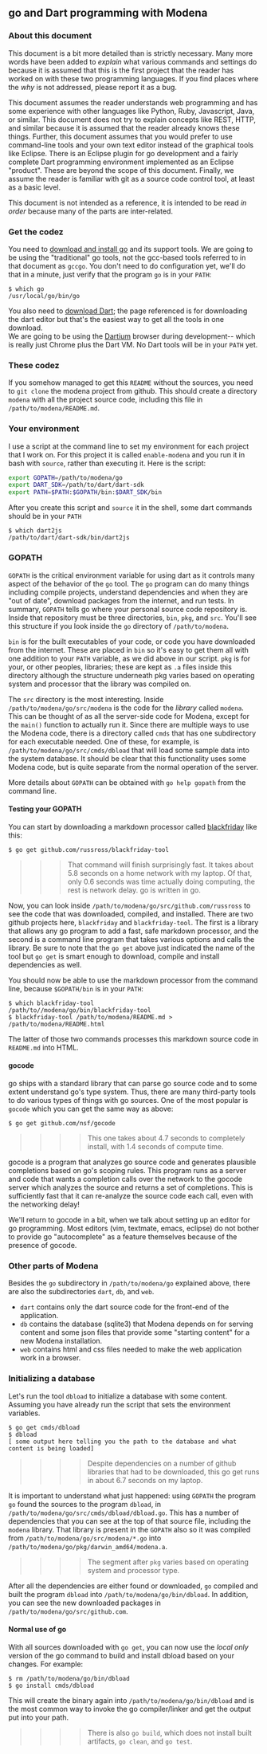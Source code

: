 <link href="http://kevinburke.bitbucket.org/markdowncss/markdown.css" rel="stylesheet"></link>

## go and Dart programming with Modena

### About this document

This document is a bit more detailed than is strictly necessary.  Many more words have been added to 
_explain_ what various commands and settings do because it is assumed that this is the first project
that the reader has worked on with these two programming languages.  If you find places where the
_why_ is not addressed, please report it as a bug.

This document assumes the reader understands web programming and has some experience with other languages
like Python, Ruby, Javascript, Java, or similar.  This document does not try to explain concepts like REST,
HTTP, and similar because it is assumed that the reader already knows these things.  Further, this document
assumes that you would prefer to use command-line tools and your own text editor instead of the graphical
tools like Eclipse.  There is an Eclipse plugin for go development and a fairly complete Dart 
programming environment implemented as an Eclipse "product".  These are beyond the scope of this document.
Finally, we assume the reader is familiar with git as a source code control tool, at least as a basic
level.

This document is not intended as a reference, it is intended to be read _in order_ because many of the parts
are inter-related.

### Get the codez

You need to [download and install go](http://golang.org/doc/install#install) and its support tools.  We are going
to be using the "traditional" go tools, not the gcc-based tools referred to in that document as `gccgo`.  You
don't need to do configuration yet, we'll do that in a minute, just verify that the program `go` is in
your `PATH`:

``` console
$ which go
/usr/local/go/bin/go
```

You also need to [download Dart](http://www.dartlang.org/docs/editor/);  the page referenced
is for downloading the dart editor but that's the easiest way to get all the tools in one download.  
We are going to be using the [Dartium](http://www.dartlang.org/dartium/) browser during development--
which is really just Chrome plus the Dart VM.  No Dart tools will be in your `PATH` yet.

### These codez

If you somehow managed to get this `README` without the sources, you need to `git clone` the modena
project from github.  This should create a directory `modena` with all the project source code, including
this file in `/path/to/modena/README.md`.

### Your environment

I use a script at the command line to set my environment for each project that I work on.  For this 
project it is called `enable-modena` and you run it in bash with `source`, rather than executing it.  Here is
the script:

``` bash
export GOPATH=/path/to/modena/go
export DART_SDK=/path/to/dart/dart-sdk
export PATH=$PATH:$GOPATH/bin:$DART_SDK/bin
```

After you create this script and `source` it in the shell, some dart commands should be in your `PATH`

``` console
$ which dart2js
/path/to/dart/dart-sdk/bin/dart2js
```
 
### GOPATH
 
`GOPATH` is the critical environment variable for using dart as it controls many aspect of the behavior of
the `go` tool.  The `go` program can do many things including compile projects, understand dependencies and
when they are "out of date", download packages from the internet, and run tests.  In summary, `GOPATH` tells
go where your personal source code repository is.  Inside that repository must be three directories,
`bin`, `pkg`, and `src`.  You'll see this structure if you look inside the `go` directory of `/path/to/modena`.

`bin` is for the built executables of your code, or code you have downloaded from the internet.  These are
placed in `bin` so it's easy to get them all with one addition to your `PATH` variable, as we did above
in our script.  `pkg` is for your, or other peoples, libraries; these are kept as `.a` files inside this 
directory although the structure underneath pkg varies based on operating system and processor that the 
library was compiled on.  

The `src` directory is the most interesting. Inside `/path/to/modena/go/src/modena` is the code for the _library_
called `modena`.  This can be thought of as all the server-side code for Modena, except for the `main()`
function to actually run it.  Since there are multiple ways to use the Modena code, there is a directory
called `cmds` that has one subdirectory for each executable needed.  One of these, for example,
is `/path/to/modena/go/src/cmds/dbload` that will load some sample data into the system database.  It should be
clear that this functionality uses some Modena code, but is quite separate from the normal operation of 
the server.

More details about `GOPATH` can be obtained with `go help gopath` from the command line.

#### Testing your GOPATH

You can start by downloading a markdown processor called [blackfriday](https://github.com/russross/blackfriday)
like this:

``` console
$ go get github.com/russross/blackfriday-tool
```

>>> That command will finish surprisingly fast.  It takes about 5.8 seconds on a home network with
    my laptop.  Of that, only 0.6 seconds was time actually doing computing, the rest is network delay.
    go is written in go.

Now, you can look inside  `/path/to/modena/go/src/github.com/russross` to see the code that was 
downloaded, compiled, and installed. There are two github projects here, `blackfriday` and 
`blackfriday-tool`.  The first is a library that allows any go program to add a fast, safe markdown processor,
and the second is a command line program that takes  various options and calls the library.  Be sure to 
note that the `go get` above just indicated the name of the tool but `go get` is smart enough to download,
compile and install dependencies as well. 

You should now be able to use the markdown processor from the command line, because `$GOPATH/bin` is in
your `PATH`:

``` console
$ which blackfriday-tool
/path/to//modena/go/bin/blackfriday-tool
$ blackfriday-tool /path/to/modena/README.md > /path/to/modena/README.html
```

The latter of those two commands processes this markdown source code in `README.md` into HTML.

#### gocode

go ships with a standard library that can parse go source code and to some extent understand go's
type system. Thus, there are many third-party tools
to do various types of things with go sources.  One of the most popular is `gocode` which you can get
the same way as above:

``` console
$ go get github.com/nsf/gocode
```
>>>> This one takes about 4.7 seconds to completely install, with 1.4 seconds of compute time.

gocode is a program that analyzes go source code and generates plausible completions based on go's
scoping rules.  This program runs as a server and code that wants a completion calls over the network
to the gocode server which analyzes the source and returns a set of completions.  This is sufficiently
fast that it can re-analyze the source code each call, even with the networking delay!

We'll return to gocode in a bit, when we talk about setting up an editor for go programming.  Most
editors (vim, textmate, emacs, eclipse) do not bother to provide go "autocomplete" as a feature
themselves because of the presence of gocode.

### Other parts of Modena

Besides the `go` subdirectory in `/path/to/modena/go` explained above, there are also the subdirectories 
`dart`, `db`, and `web`.  

* `dart` contains only the dart source code for the front-end of the application.
* `db` contains the database (sqlite3) that Modena depends on for serving content and some json files
  that provide some "starting content" for a new Modena installation.
* `web` contains html and css files needed to make the web application work in a browser. 

### Initializing a database

Let's run the tool `dbload` to initialize a database with some content.  Assuming you have already 
run the script that sets the environment variables.

``` console
$ go get cmds/dbload
$ dbload
[ some output here telling you the path to the database and what content is being loaded]
``` 
>>>> Despite dependencies on a number of github libraries that had to be downloaded, this go get
     runs in about 6.7 seconds on my laptop.

It is important to understand what just happened: using `GOPATH` the program `go` found the sources to
the program `dbload`, in `/path/to/modena/go/src/cmds/dbload/dbload.go`.  This has a number of dependencies
that you can see at the top of that source file, including the `modena` library.  That library is
present in the `GOPATH` also so it was compiled from `/path/to/modena/go/src/modena/*.go` into
`/path/to/modena/go/pkg/darwin_amd64/modena.a`.  

>>>> The segment after `pkg` varies based on operating system and processor type.

After all the dependencies are either found or downloaded, `go` compiled and built the program `dbload` into
`/path/to/modena/go/bin/dbload`.  In addition, you can see the new downloaded packages in 
`/path/to/modena/go/src/github.com`.

#### Normal use of go

With all sources downloaded with `go get`, you can now use the _local only_ version of the go 
command to build and install dbload based on your changes.  For example:

``` console
$ rm /path/to/modena/go/bin/dbload
$ go install cmds/dbload
``` 
This will create the binary again into `/path/to/modena/go/bin/dbload` and is the most common way to invoke the 
go compiler/linker and get the output put into your path.  

>>>> There is also `go build`, which does not install built artifacts, `go clean`, and `go test`.